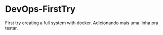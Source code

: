 # DevOps-FirstTry
First try creating a full system with docker.
Adicionando mais uma linha pra testar.